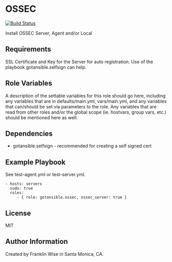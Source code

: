 OSSEC
=========

[![Build Status](https://travis-ci.org/gotansible/ossec.svg)](https://travis-ci.org/gotansible/ossec)

Install OSSEC Server, Agent and/or Local

Requirements
------------

SSL Certificate and Key for the Server for auto registration. Use of the playbook gotansible.selfsign can help.

Role Variables
--------------

A description of the settable variables for this role should go here, including any variables that are in defaults/main.yml, vars/main.yml, and any variables that can/should be set via parameters to the role. Any variables that are read from other roles and/or the global scope (ie. hostvars, group vars, etc.) should be mentioned here as well.

Dependencies
------------

* gotansible.selfsign - recommended for creating a self signed cert

Example Playbook
----------------

See test-agent.yml or test-server.yml.

    - hosts: servers
	  sudo: true
      roles:
         - { role: gotansible.ossec, ossec_server: true }

License
-------

MIT

Author Information
------------------

Created by Franklin Wise in Santa Monica, CA.
